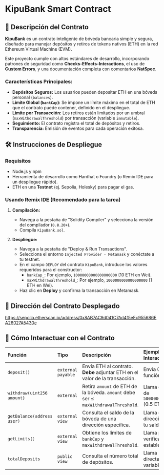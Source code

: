   # KipuBank Smart Contract

## 📜 Descripción del Contrato

**KipuBank** es un contrato inteligente de bóveda bancaria simple y segura, diseñado para manejar depósitos y retiros de tokens nativos (ETH) en la red Ethereum Virtual Machine (EVM).

Este proyecto cumple con altos estándares de desarrollo, incorporando patrones de seguridad como **Checks-Effects-Interactions**, el uso de **Custom Errors**, y una documentación completa con comentarios **NatSpec**.

### Características Principales:
- **Depósitos Seguros:** Los usuarios pueden depositar ETH en una bóveda personal (`balances`).
- **Límite Global (`bankCap`):** Se impone un límite máximo en el total de ETH que el contrato puede contener, definido en el despliegue.
- **Límite por Transacción:** Los retiros están limitados por un umbral (`maxWithdrawalThreshold`) por transacción (variable `immutable`).
- **Seguimiento:** El contrato registra el total de depósitos y retiros.
- **Transparencia:** Emisión de eventos para cada operación exitosa.

## 🛠️ Instrucciones de Despliegue

### Requisitos
- Node.js y npm
- Herramienta de desarrollo como Hardhat o Foundry (o Remix IDE para un despliegue rápido).
- ETH en una **Testnet** (ej. Sepolia, Holesky) para pagar el gas.

### Usando Remix IDE (Recomendado para la tarea)
1. **Compilación:**
   - Navega a la pestaña de "Solidity Compiler" y selecciona la versión del compilador (`0.8.20+`).
   - Compila `KipuBank.sol`.

2. **Despliegue:**
   - Navega a la pestaña de "Deploy & Run Transactions".
   - Selecciona el entorno `Injected Provider - Metamask` y conéctate a tu testnet.
   - En el campo `DEPLOY` del contrato `KipuBank`, introduce los valores requeridos para el constructor:
     - `bankCap_`: Por ejemplo, `10000000000000000000` (10 ETH en Wei).
     - `maxWithdrawalThreshold_`: Por ejemplo, `1000000000000000000` (1 ETH en Wei).
   - Haz clic en **Deploy** y confirma la transacción en Metamask.

## 🔗 Dirección del Contrato Desplegado

https://sepolia.etherscan.io/address/0x8AB7AC9d041C7Ad4f5eEc955686EA26027A5430e


## 🤝 Cómo Interactuar con el Contrato

| Función | Tipo | Descripción | Ejemplo de Interacción |
| :--- | :--- | :--- | :--- |
| `deposit()` | `external payable` | Envía ETH al contrato. **Debe** adjuntar ETH en el valor de la transacción. | Envía 0.5 ETH a la función `deposit`. |
| `withdraw(uint256 amount)` | `external` | Retira `amount` de ETH de la bóveda. `amount` debe ser $\le$ `maxWithdrawalThreshold`. | Llama con un valor de `500000000000000000` (0.5 ETH en Wei). |
| `getBalance(address user)` | `external view` | Consulta el saldo de la bóveda de una dirección específica. | Llama con tu dirección para ver tu saldo. |
| `getLimits()` | `external view` | Obtiene los límites de `bankCap` y `maxWithdrawalThreshold`. | Llama para verificar los límites establecidos. |
| `totalDeposits` | `public view` | Consulta el número total de depósitos. | Llama directamente a la variable pública. |
